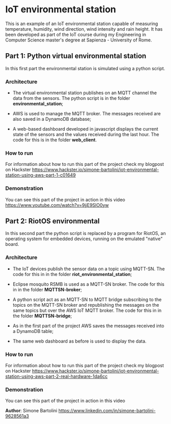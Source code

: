 # IoT environmental station

This is an example of an IoT environmental station capable of measuring temperature, humidity, wind direction, wind intensity and rain height.
It has been developed as part of the IoT course during my Engineering in Computer Science master's degree at Sapienza - University of Rome.



## Part 1: Python virtual environmental station
In this first part the environmental station is simulated using a python script.

### Architecture
- The virtual environmental station publishes on an MQTT channel the data from the sensors. The python script is in the folder **environmental_station**;

- AWS is used to manage the MQTT broker. The messages received are also saved in a DynamoDB database;

- A web-based dashboard developed in javascript displays the current state of the sensors and the values received during the last hour. The code for this is in the folder **web_client**.

### How to run
For information about how to run this part of the project check my blogpost on Hackster https://www.hackster.io/simone-bartolini/iot-environmental-station-using-aws-part-1-c01649

### Demonstration
You can see this part of the project in action in this video https://www.youtube.com/watch?v=9jjE9SlO0yw



## Part 2: RiotOS environmental
In this second part the python script is replaced by a program for RiotOS, an operating system for embedded devices, running on the emulated "native" board.

### Architecture
- The IoT devices publish the sensor data on a topic using MQTT-SN. The code for this in in the folder **riot_environmental_station**;

- Eclipse mosquito RSMB is used as a MQTT-SN broker. The code for this in in the folder **MQTTSN-broker**;

- A python script act as an MQTT-SN to MQTT bridge subscribing to the topics on the MQTT-SN broker and republishing the messages on the same topics but over the AWS IoT MQTT broker. The code for this in in the folder **MQTTSN-bridge**;

- As in the first part of the project AWS saves the messages received into a DynamoDB table;

- The same web dashboard as before is used to display the data.

### How to run
For information about how to run this part of the project check my blogpost on Hackster https://www.hackster.io/simone-bartolini/iot-environmental-station-using-aws-part-2-real-hardware-1da6cc

### Demonstration
You can see this part of the project in action in this video



**Author**: Simone Bartolini https://www.linkedin.com/in/simone-bartolini-9628561a3
